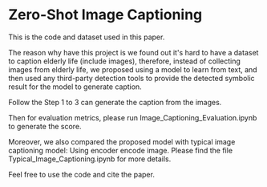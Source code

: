 # Zero-Shot Image Captioning
This is the code and dataset used in this paper.

The reason why have this project is we found out it's hard to have a dataset to caption elderly life (include images), therefore, instead of collecting images from elderly life, we proposed using a model to learn from text, and then used any third-party detection tools to provide the detected symbolic result for the model to generate caption.

Follow the Step 1 to 3 can generate the caption from the images.

Then for evaluation metrics, please run Image_Captioning_Evaluation.ipynb to generate the score.

Moreover, we also compared the proposed model with typical image captioning model: Using encoder encode image.
Please find the file Typical_Image_Captioning.ipynb for more details.

Feel free to use the code and cite the paper.
